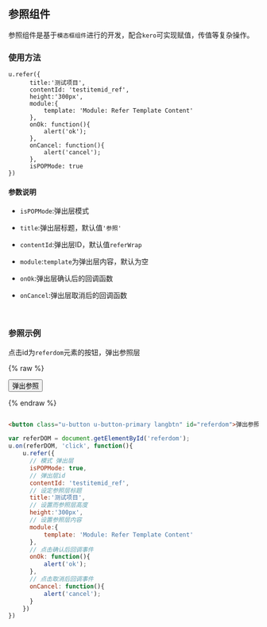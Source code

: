 ## 参照组件

参照组件是基于`模态框组件`进行的开发，配合`kero`可实现赋值，传值等复杂操作。


### 使用方法

```
u.refer({
      title:'测试项目',
      contentId: 'testitemid_ref',
      height:'300px',
      module:{
          template: 'Module: Refer Template Content'
      },
      onOk: function(){
          alert('ok');
      },
      onCancel: function(){
          alert('cancel');
      },
      isPOPMode: true
})
```


#### 参数说明

* `isPOPMode`:弹出层模式

* `title`:弹出层标题，默认值`'参照'`

* `contentId`:弹出层ID，默认值`referWrap`

* `module`:`template`为弹出层内容，默认为空

* `onOk`:弹出层确认后的回调函数

* `onCancel`:弹出层取消后的回调函数

  ​


### 参照示例

点击id为`referdom`元素的按钮，弹出参照层

{% raw %}
<div class="example-content">
<button class="u-button u-button-primary langbtn" id="referdom">弹出参照</button>
</div>



<script>
var referDOM = document.getElementById('referdom');
u.on(referDOM, 'click', function(){
    u.refer({
      // 模式 弹出层
      isPOPMode: true,
      // 弹出层id
      contentId: 'testitemid_ref',
      // 设定参照层标题
      title:'测试项目',
      // 设置而参照层高度
      height:'300px',
      // 设置参照层内容
      module:{
          template: 'Module: Refer Template Content'
      },
      // 点击确认后回调事件
      onOk: function(){
          alert('ok');
      },
      // 点击取消后回调事件
      onCancel: function(){
          alert('cancel');
      }
    })
})

</script>

{% endraw %}
``` html

<button class="u-button u-button-primary langbtn" id="referdom">弹出参照</button>

```

``` js
var referDOM = document.getElementById('referdom');
u.on(referDOM, 'click', function(){
    u.refer({
      // 模式 弹出层
      isPOPMode: true,
      // 弹出层id
      contentId: 'testitemid_ref',
      // 设定参照层标题
      title:'测试项目',
      // 设置而参照层高度
      height:'300px',
      // 设置参照层内容
      module:{
          template: 'Module: Refer Template Content'
      },
      // 点击确认后回调事件
      onOk: function(){
          alert('ok');
      },
      // 点击取消后回调事件
      onCancel: function(){
          alert('cancel');
      }
    })
})

```
